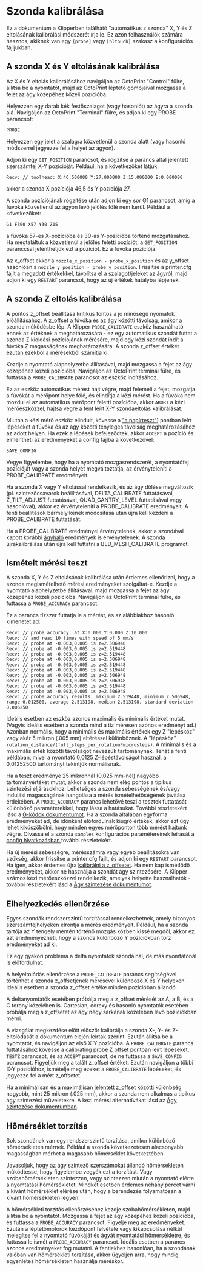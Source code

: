 # Szonda kalibrálása

Ez a dokumentum a Klipperben található "automatikus z szonda" X, Y és Z eltolásának kalibrálási módszerét írja le. Ez azon felhasználók számára hasznos, akiknek van egy `[probe]` vagy `[bltouch]` szakasz a konfigurációs fájljukban.

## A szonda X és Y eltolásának kalibrálása

Az X és Y eltolás kalibrálásához navigáljon az OctoPrint "Control" fülre, állítsa be a nyomtatót, majd az OctoPrint léptető gombjaival mozgassa a fejet az ágy közepéhez közeli pozícióba.

Helyezzen egy darab kék festőszalagot (vagy hasonlót) az ágyra a szonda alá. Navigáljon az OctoPrint "Terminal" fülre, és adjon ki egy PROBE parancsot:

```
PROBE
```

Helyezzen egy jelet a szalagra közvetlenül a szonda alatt (vagy hasonló módszerrel jegyezze fel a helyet az ágyon).

Adjon ki egy `GET_POSITION` parancsot, és rögzítse a parancs által jelentett szerszámfej X-Y pozícióját. Például, ha a következőket látjuk:

```
Recv: // toolhead: X:46.500000 Y:27.000000 Z:15.000000 E:0.000000
```

akkor a szonda X pozíciója 46,5 és Y pozíciója 27.

A szonda pozíciójának rögzítése után adjon ki egy sor G1 parancsot, amíg a fúvóka közvetlenül az ágyon lévő jelölés fölé nem kerül. Például a következőket:

```
G1 F300 X57 Y30 Z15
```

a fúvóka 57-es X-pozícióba és 30-as Y-pozícióba történő mozgatásához. Ha megtaláltuk a közvetlenül a jelölés feletti pozíciót, a `GET_POSITION` paranccsal jelenthetjük ezt a pozíciót. Ez a fúvóka pozíciója.

Az x_offset ekkor a `nozzle_x_position - probe_x_position` és az y_offset hasonlóan a `nozzle_y_position - probe_y_position`. Frissítse a printer.cfg fájlt a megadott értékekkel, távolítsa el a szalagot/jeleket az ágyról, majd adjon ki egy `RESTART` parancsot, hogy az új értékek hatályba lépjenek.

## A szonda Z eltolás kalibrálása

A pontos z_offset beállítása kritikus fontos a jó minőségű nyomatok előállításához. A z_offset a fúvóka és az ágy közötti távolság, amikor a szonda működésbe lép. A Klipper `PROBE_CALIBRATE` eszköz használható ennek az értéknek a meghatározására - ez egy automatikus szondát futtat a szonda Z kioldási pozíciójának mérésére, majd egy kézi szondát indít a fúvóka Z magasságának meghatározására. A szonda z_offset értékét ezután ezekből a mérésekből számítja ki.

Kezdje a nyomtató alaphelyzetbe állításával, majd mozgassa a fejet az ágy közepéhez közeli pozícióba. Navigáljon az OctoPrint terminál fülre, és futtassa a `PROBE_CALIBRATE` parancsot az eszköz indításához.

Ez az eszköz automatikus mérést hajt végre, majd felemeli a fejet, mozgatja a fúvókát a mérőpont helye fölé, és elindítja a kézi mérést. Ha a fúvóka nem mozdul el az automatikus mérőpont feletti pozícióba, akkor `ABORT` a kézi mérőeszközzel, hajtsa végre a fent leírt X-Y szondaeltolás kalibrálását.

Miután a kézi mérő eszköz elindult, kövesse a ["a papírteszt"](Bed_Level.md#the-paper-test)] pontban leírt lépéseket a fúvóka és az ágy közötti tényleges távolság meghatározásához az adott helyen. Ha ezek a lépések befejeződtek, akkor `ACCEPT` a pozíció és elmentheti az eredményeket a config fájlba a következővel:

```
SAVE_CONFIG
```

Vegye figyelembe, hogy ha a nyomtató mozgásrendszerét, a nyomtatófej pozícióját vagy a szonda helyét megváltoztatja, az érvényteleníti a PROBE_CALIBRATE eredményeit.

Ha a szonda X vagy Y eltolással rendelkezik, és az ágy dőlése megváltozik (pl. szintezőcsavarok beállításával, DELTA_CALIBRATE futtatásával, Z_TILT_ADJUST futtatásával, QUAD_GANTRY_LEVEL futtatásával vagy hasonlóval), akkor ez érvényteleníti a PROBE_CALIBRATE eredményeit. A fenti beállítások bármelyikének módosítása után újra kell kezdeni a PROBE_CALIBRATE futtatását.

Ha a PROBE_CALIBRATE eredményei érvénytelenek, akkor a szondával kapott korábbi [ágyháló](Bed_Mesh.md) eredmények is érvénytelenek. A szonda újrakalibrálása után újra kell futtatni a BED_MESH_CALIBRATE programot.

## Ismételt mérési teszt

A szonda X, Y és Z eltolásának kalibrálása után érdemes ellenőrizni, hogy a szonda megismételhető mérési eredményeket szolgáltat-e. Kezdje a nyomtató alaphelyzetbe állításával, majd mozgassa a fejet az ágy közepéhez közeli pozícióba. Navigáljon az OctoPrint terminál fülre, és futtassa a `PROBE_ACCURACY` parancsot.

Ez a parancs tízszer futtatja le a mérést, és az alábbiakhoz hasonló kimenetet ad:

```
Recv: // probe accuracy: at X:0.000 Y:0.000 Z:10.000
Recv: // and read 10 times with speed of 5 mm/s
Recv: // probe at -0.003,0.005 is z=2.506948
Recv: // probe at -0.003,0.005 is z=2.519448
Recv: // probe at -0.003,0.005 is z=2.519448
Recv: // probe at -0.003,0.005 is z=2.506948
Recv: // probe at -0.003,0.005 is z=2.519448
Recv: // probe at -0.003,0.005 is z=2.519448
Recv: // probe at -0.003,0.005 is z=2.506948
Recv: // probe at -0.003,0.005 is z=2.506948
Recv: // probe at -0.003,0.005 is z=2.519448
Recv: // probe at -0.003,0.005 is z=2.506948
Recv: // probe accuracy results: maximum 2.519448, minimum 2.506948, range 0.012500, average 2.513198, median 2.513198, standard deviation 0.006250
```

Ideális esetben az eszköz azonos maximális és minimális értéket mutat. (Vagyis ideális esetben a szonda mind a tíz mérésen azonos eredményt ad.) Azonban normális, hogy a minimális és maximális értékek egy Z "lépésköz" vagy akár 5 mikron (.005 mm) eltéréssel különböznek. A "lépésköz" `rotation_distance/(full_steps_per_rotation*microsteps)`. A minimális és a maximális érték közötti távolságot nevezzük tartománynak. Tehát a fenti példában, mivel a nyomtató 0,0125 Z-lépéstávolságot használ, a 0,01252500 tartományt tekintjük normálisnak.

Ha a teszt eredménye 25 mikronnál (0,025 mm-nél) nagyobb tartományértéket mutat, akkor a szonda nem elég pontos a tipikus szintezési eljárásokhoz. Lehetséges a szonda sebességének és/vagy indulási magasságának hangolása a mérés ismételhetőségének javítása érdekében. A `PROBE_ACCURACY` parancs lehetővé teszi a tesztek futtatását különböző paraméterekkel, hogy lássa a hatásukat. További részletekért lásd a [G-kódok dokumentumot](G-Codes.md#probe_accuracy). Ha a szonda általában egyforma eredményeket ad, de időnként előfordulnak kiugró értékek, akkor ezt úgy lehet kiküszöbölni, hogy minden egyes mérőponton több mérést hajtunk végre. Olvassa el a szonda `samples` konfigurációs paramétereinek leírását a [config hivatkozásban ](Config_Reference.md#probe) további részletekért.

Ha új mérési sebességre, mérésszámra vagy egyéb beállításokra van szükség, akkor frissítse a printer.cfg fájlt, és adjon ki egy `RESTART` parancsot. Ha igen, akkor érdemes újra [kalibrálni a z_offsetet](#calibrating-probe-z-offset). Ha nem kap ismétlődő eredményeket, akkor ne használja a szondát ágy szintezésére. A Klipper számos kézi mérőeszközzel rendelkezik, amelyek helyette használhatók - további részletekért lásd a [Ágy szintezése dokumentumot](Bed_Level.md).

## Elhelyezkedés ellenőrzése

Egyes szondák rendszerszintű torzítással rendelkezhetnek, amely bizonyos szerszámfejhelyeken elrontja a mérés eredményeit. Például, ha a szonda tartója az Y tengely mentén történő mozgás közben kissé megdől, akkor ez azt eredményezheti, hogy a szonda különböző Y pozíciókban torz eredményeket ad ki.

Ez egy gyakori probléma a delta nyomtatók szondáinál, de más nyomtatónál is előfordulhat.

A helyeltolódás ellenőrzése a `PROBE_CALIBRATE` parancs segítségével történhet a szonda z_offsetjének mérésével különböző X és Y helyeken. Ideális esetben a szonda z_offset értéke minden pozícióban állandó.

A deltanyomtatók esetében próbálja meg a z_offset mérését az A, a B, és a C torony közelében is. Cartesian, corexy és hasonló nyomtatók esetében próbálja meg a z_offsetet az ágy négy sarkának közelében lévő pozíciókban mérni.

A vizsgálat megkezdése előtt először kalibrálja a szonda X-, Y- és Z-eltolódását a dokumentum elején leírtak szerint. Ezután állítsa be a nyomtatót, és navigáljon az első X-Y pozícióba. A `PROBE_CALIBRATE` parancs futtatásához kövesse a [calibrating probe Z offset](#calibrating-probe-z-offset) pontban leírt lépéseket, `TESTZ` parancsot, és az `ACCEPT` parancsot, de ne futtassa a `SAVE_CONFIG` parancsot. Figyeljük meg a talált z_offset értéket. Ezután navigáljon a többi X-Y pozícióhoz, ismételje meg ezeket a `PROBE_CALIBRATE` lépéseket, és jegyezze fel a mért z_offsetet.

Ha a minimálisan és a maximálisan jelentett z_offset közötti különbség nagyobb, mint 25 mikron (.025 mm), akkor a szonda nem alkalmas a tipikus ágy szintezési műveletekre. A kézi mérési alternatívákat lásd az [Ágy szintezése dokumentumban](Bed_Level.md).

## Hőmérséklet torzítás

Sok szondának van egy rendszerszintű torzítása, amikor különböző hőmérsékleten mérnek. Például a szonda következetesen alacsonyabb magasságban mérhet a magasabb hőmérséklet következtében.

Javasoljuk, hogy az ágy szintező szerszámokat állandó hőmérsékleten működtesse, hogy figyelembe vegyék ezt a torzítást. Vagy szobahőmérsékleten szintezzen, vagy szintezzen miután a nyomtató elérte a nyomtatási hőmérsékletet. Mindkét esetben érdemes néhány percet várni a kívánt hőmérséklet elérése után, hogy a berendezés folyamatosan a kívánt hőmérsékleten legyen.

A hőmérsékleti torzítás ellenőrzéséhez kezdje szobahőmérsékleten, majd állítsa be a nyomtatót. Mozgassa a fejet az ágy közepéhez közeli pozícióba, és futtassa a `PROBE_ACCURACY` parancsot. Figyelje meg az eredményeket. Ezután a léptetőmotorok kezdőpont felvétele vagy kikapcsolása nélkül melegítse fel a nyomtató fúvókáját és ágyát nyomtatási hőmérsékletre, és futtassa le ismét a `PROBE_ACCURACY` parancsot. Ideális esetben a parancs azonos eredményeket fog mutatni. A fentiekhez hasonlóan, ha a szondának valóban van hőmérsékleti torzítása, akkor ügyeljen arra, hogy mindig egyenletes hőmérsékleten használja méréskor.
